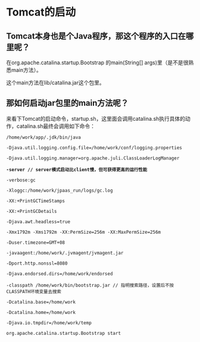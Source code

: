 # Tomcat的启动

## Tomcat本身也是个Java程序，那这个程序的入口在哪里呢？

在org.apache.catalina.startup.Bootstrap 的main\(String\[\] args\)里（是不是很熟悉main方法）。

这个main方法在lib/catalina.jar这个包里。

## 那如何启动jar包里的main方法呢？

来看下Tomcat的启动命令，startup.sh，这里面会调用catalina.sh执行具体的动作，catalina.sh最终会调用如下命令：

`/home/work/app/.jdk/bin/java`

`-Djava.util.logging.config.file=/home/work/conf/logging.properties`

`-Djava.util.logging.manager=org.apache.juli.ClassLoaderLogManager`

**`-server`**` `**`// server模式启动比client慢，但可获得更高的运行性能`**

`-verbose:gc`

`-Xloggc:/home/work/jpaas_run/logs/gc.log`

`-XX:+PrintGCTimeStamps`

`-XX:+PrintGCDetails`

`-Djava.awt.headless=true`

`-Xmx1792m -Xms1792m -XX:PermSize=256m -XX:MaxPermSize=256m`

`-Duser.timezone=GMT+08`

`-javaagent:/home/work/.jvmagent/jvmagent.jar`

`-Dport.http.nonssl=8080`

`-Djava.endorsed.dirs=/home/work/endorsed`

`-classpath /home/work/bin/bootstrap.jar // 指明搜索路径，设置后不按CLASSPATH环境变量去搜索`

`-Dcatalina.base=/home/work`

`-Dcatalina.home=/home/work`

`-Djava.io.tmpdir=/home/work/temp`

`org.apache.catalina.startup.Bootstrap start`

